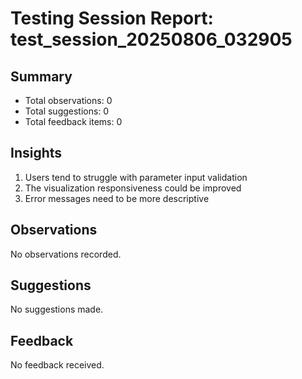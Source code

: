 # Testing Session Report: test_session_20250806_032905

## Summary

- Total observations: 0
- Total suggestions: 0
- Total feedback items: 0

## Insights

1. Users tend to struggle with parameter input validation
2. The visualization responsiveness could be improved
3. Error messages need to be more descriptive

## Observations

No observations recorded.

## Suggestions

No suggestions made.

## Feedback

No feedback received.


